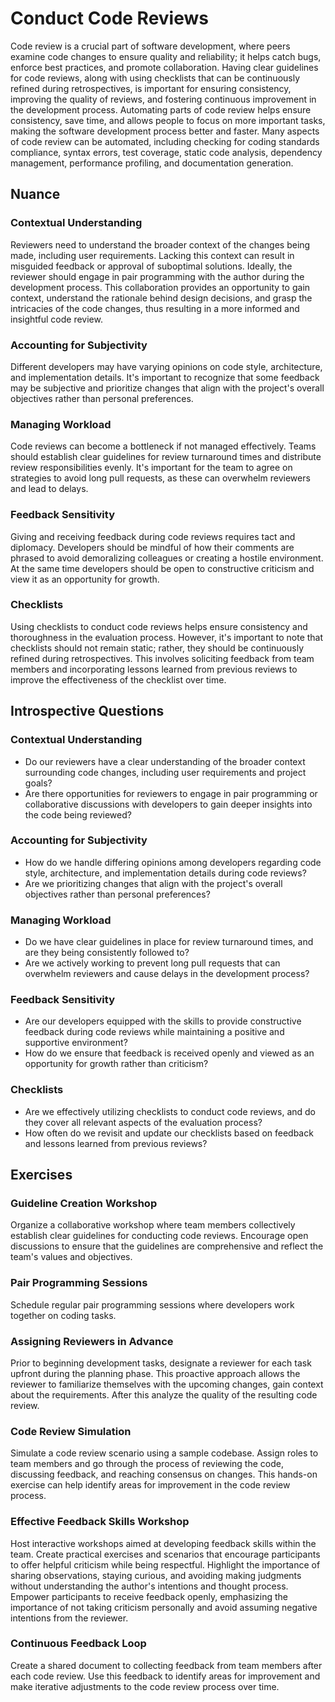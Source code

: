 # Conduct Code Reviews

Code review is a crucial part of software development, where peers examine code changes to ensure quality and reliability; it helps catch bugs, enforce best practices, and promote collaboration. Having clear guidelines for code reviews, along with using checklists that can be continuously refined during retrospectives, is important for ensuring consistency, improving the quality of reviews, and fostering continuous improvement in the development process.
Automating parts of code review helps ensure consistency, save time, and allows people to focus on more important tasks, making the software development process better and faster.
Many aspects of code review can be automated, including checking for coding standards compliance, syntax errors, test coverage, static code analysis, dependency management, performance profiling, and documentation generation.

## Nuance

### Contextual Understanding

Reviewers need to understand the broader context of the changes being made, including user requirements.
Lacking this context can result in misguided feedback or approval of suboptimal solutions.
Ideally, the reviewer should engage in pair programming with the author during the development process.
This collaboration provides an opportunity to gain context, understand the rationale behind design decisions, 
and grasp the intricacies of the code changes, thus resulting in a more informed and insightful code review.

### Accounting for Subjectivity

Different developers may have varying opinions on code style, architecture, and implementation details.
It's important to recognize that some feedback may be subjective and prioritize changes that align with the project's overall objectives rather than personal preferences.

### Managing Workload

Code reviews can become a bottleneck if not managed effectively.
Teams should establish clear guidelines for review turnaround times and distribute review responsibilities evenly.
It's important for the team to agree on strategies to avoid long pull requests, as these can overwhelm reviewers and lead to delays.

### Feedback Sensitivity

Giving and receiving feedback during code reviews requires tact and diplomacy.
Developers should be mindful of how their comments are phrased to avoid demoralizing colleagues or creating a hostile environment.
At the same time developers should be open to constructive criticism and view it as an opportunity for growth.

### Checklists

Using checklists to conduct code reviews helps ensure consistency and thoroughness in the evaluation process.
However, it's important to note that checklists should not remain static; rather, they should be continuously refined during retrospectives.
This involves soliciting feedback from team members and incorporating lessons learned from previous reviews to improve the effectiveness of the checklist over time.

## Introspective Questions

### Contextual Understanding

* Do our reviewers have a clear understanding of the broader context surrounding code changes, including user requirements and project goals?
* Are there opportunities for reviewers to engage in pair programming or collaborative discussions with developers to gain deeper insights into the code being reviewed?

### Accounting for Subjectivity

* How do we handle differing opinions among developers regarding code style, architecture, and implementation details during code reviews?
* Are we prioritizing changes that align with the project's overall objectives rather than personal preferences?

### Managing Workload

* Do we have clear guidelines in place for review turnaround times, and are they being consistently followed to?
* Are we actively working to prevent long pull requests that can overwhelm reviewers and cause delays in the development process?

### Feedback Sensitivity

* Are our developers equipped with the skills to provide constructive feedback during code reviews while maintaining a positive and supportive environment?
* How do we ensure that feedback is received openly and viewed as an opportunity for growth rather than criticism?

### Checklists

* Are we effectively utilizing checklists to conduct code reviews, and do they cover all relevant aspects of the evaluation process?
* How often do we revisit and update our checklists based on feedback and lessons learned from previous reviews?

## Exercises

### Guideline Creation Workshop

Organize a collaborative workshop where team members collectively establish clear guidelines for conducting code reviews.
Encourage open discussions to ensure that the guidelines are comprehensive and reflect the team's values and objectives.

### Pair Programming Sessions

Schedule regular pair programming sessions where developers work together on coding tasks.

### Assigning Reviewers in Advance

Prior to beginning development tasks, designate a reviewer for each task upfront during the planning phase.
This proactive approach allows the reviewer to familiarize themselves with the upcoming changes, gain context about the requirements.
After this analyze the quality of the resulting code review.

### Code Review Simulation

Simulate a code review scenario using a sample codebase.
Assign roles to team members and go through the process of reviewing the code, discussing feedback, and reaching consensus on changes.
This hands-on exercise can help identify areas for improvement in the code review process.

### Effective Feedback Skills Workshop

Host interactive workshops aimed at developing feedback skills within the team.
Create practical exercises and scenarios that encourage participants to offer helpful criticism while being respectful.
Highlight the importance of sharing observations, staying curious, and avoiding making judgments without understanding the author's intentions and thought process.
Empower participants to receive feedback openly, emphasizing the importance of not taking criticism personally and avoid assuming negative intentions from the reviewer.

### Continuous Feedback Loop

Create a shared document to collecting feedback from team members after each code review.
Use this feedback to identify areas for improvement and make iterative adjustments to the code review process over time.